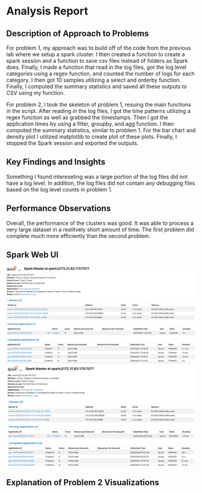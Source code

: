 # Analysis Report

## Description of Approach to Problems

For problem 1, my approach was to build off of the code from the previous lab where we setup a spark cluster. I then created a function to create a spark session and a function to save csv files instead of folders as Spark does. Finally, I made a function that read in the log files, got the log level categories using a regex function, and counted the number of logs for each category. I then got 10 samples utilizing a select and orderby function. Finally, I computed the summary statistics and saved all these outputs to CSV using my function.

For problem 2, I took the skeleton of problem 1, resuing the main functions in the script. After reading in the log files, I got the time patterns utilizing a regex function as well as grabbed the timestamps. Then I got the application times by using a filter, groupby, and agg function. I then computed the summary statistics, similar to problem 1. For the bar chart and density plot I utilized matplotlib to create plot of these plots. Finally, I stopped the Spark session and exported the outputs. 

## Key Findings and Insights

Something I found intereseting was a large portion of the log files did not have a log level. In addition, the log files did not contain any debugging files based on the log level counts in problem 1. 

## Performance Observations

Overall, the performance of the clusters was good. It was able to process a very large dataset in a realitvely short amount of time. The first problem did complete much more efficiently than the second problem.

## Spark Web UI

![](./prob1_UI.png)
![](./prob2_UI.png)

## Explanation of Problem 2 Visualizations